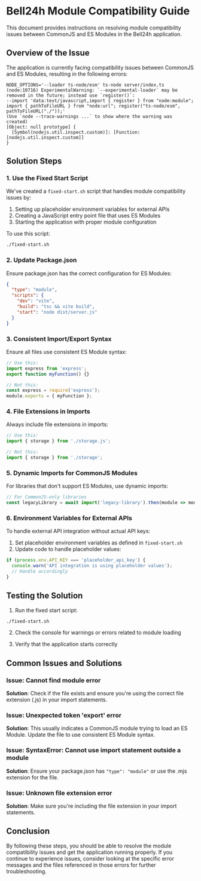 # Bell24h Module Compatibility Guide

This document provides instructions on resolving module compatibility issues between CommonJS and ES Modules in the Bell24h application.

## Overview of the Issue

The application is currently facing compatibility issues between CommonJS and ES Modules, resulting in the following errors:

```
NODE_OPTIONS='--loader ts-node/esm' ts-node server/index.ts
(node:10716) ExperimentalWarning: `--experimental-loader` may be removed in the future; instead use `register()`:
--import 'data:text/javascript,import { register } from "node:module"; import { pathToFileURL } from "node:url"; register("ts-node/esm", pathToFileURL("./"));'
(Use `node --trace-warnings ...` to show where the warning was created)
[Object: null prototype] {
  [Symbol(nodejs.util.inspect.custom)]: [Function: [nodejs.util.inspect.custom]]
}
```

## Solution Steps

### 1. Use the Fixed Start Script

We've created a `fixed-start.sh` script that handles module compatibility issues by:

1. Setting up placeholder environment variables for external APIs
2. Creating a JavaScript entry point file that uses ES Modules
3. Starting the application with proper module configuration

To use this script:

```bash
./fixed-start.sh
```

### 2. Update Package.json

Ensure package.json has the correct configuration for ES Modules:

```json
{
  "type": "module",
  "scripts": {
    "dev": "vite",
    "build": "tsc && vite build",
    "start": "node dist/server.js"
  }
}
```

### 3. Consistent Import/Export Syntax

Ensure all files use consistent ES Module syntax:

```javascript
// Use this:
import express from 'express';
export function myFunction() {}

// Not this:
const express = require('express');
module.exports = { myFunction };
```

### 4. File Extensions in Imports

Always include file extensions in imports:

```javascript
// Use this:
import { storage } from './storage.js';

// Not this:
import { storage } from './storage';
```

### 5. Dynamic Imports for CommonJS Modules

For libraries that don't support ES Modules, use dynamic imports:

```javascript
// For CommonJS-only libraries
const legacyLibrary = await import('legacy-library').then(module => module.default);
```

### 6. Environment Variables for External APIs

To handle external API integration without actual API keys:

1. Set placeholder environment variables as defined in `fixed-start.sh`
2. Update code to handle placeholder values:

```javascript
if (process.env.API_KEY === 'placeholder_api_key') {
  console.warn('API integration is using placeholder values');
  // Handle accordingly
}
```

## Testing the Solution

1. Run the fixed start script:

```bash
./fixed-start.sh
```

2. Check the console for warnings or errors related to module loading

3. Verify that the application starts correctly

## Common Issues and Solutions

### Issue: Cannot find module error

**Solution**: Check if the file exists and ensure you're using the correct file extension (.js) in your import statements.

### Issue: Unexpected token 'export' error

**Solution**: This usually indicates a CommonJS module trying to load an ES Module. Update the file to use consistent ES Module syntax.

### Issue: SyntaxError: Cannot use import statement outside a module

**Solution**: Ensure your package.json has `"type": "module"` or use the .mjs extension for the file.

### Issue: Unknown file extension error

**Solution**: Make sure you're including the file extension in your import statements.

## Conclusion

By following these steps, you should be able to resolve the module compatibility issues and get the application running properly. If you continue to experience issues, consider looking at the specific error messages and the files referenced in those errors for further troubleshooting.